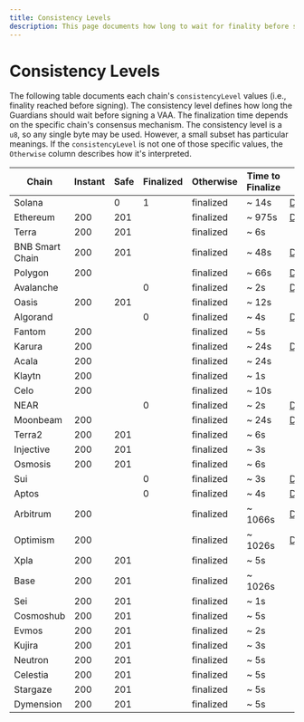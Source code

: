 ```yaml
---
title: Consistency Levels
description: This page documents how long to wait for finality before signing, based on each chain’s consistency (finality) level and consensus mechanism.
---
```


# Consistency Levels

The following table documents each chain's `consistencyLevel` values (i.e., finality reached before signing). The consistency level defines how long the Guardians should wait before signing a VAA. The finalization time depends on the specific chain's consensus mechanism. The consistency level is a `u8`, so any single byte may be used. However, a small subset has particular meanings. If the `consistencyLevel` is not one of those specific values, the `Otherwise` column describes how it's interpreted.

| Chain           | Instant | Safe | Finalized | Otherwise | Time to Finalize | Details                                                                                                            |
|-----------------|---------|------|-----------|-----------|------------------|--------------------------------------------------------------------------------------------------------------------|
| Solana          |         | 0    | 1         | finalized | ~ 14s            | [Details](https://docs.solana.com/cluster/commitments){target=_blank}                                              |
| Ethereum        | 200     | 201  |           | finalized | ~ 975s           | [Details](https://www.alchemy.com/overviews/ethereum-commitment-levels){target=_blank}                             |
| Terra           | 200     | 201  |           | finalized | ~ 6s             |                                                                                                                    |
| BNB Smart Chain | 200     | 201  |           | finalized | ~ 48s            | [Details](https://docs.bnbchain.org/docs/learn/consensus){target=_blank}                                           |
| Polygon         | 200     |      |           | finalized | ~ 66s            | [Details](https://docs.polygon.technology/pos/architecture/heimdall/checkpoints/){target=_blank}                   |
| Avalanche       |         |      | 0         | finalized | ~ 2s             | [Details](https://docs.avax.network/build/dapp/advanced/integrate-exchange#determining-finality){target=_blank}    |
| Oasis           | 200     | 201  |           | finalized | ~ 12s            |                                                                                                                    |
| Algorand        |         |      | 0         | finalized | ~ 4s             | [Details](https://developer.algorand.org/docs/get-started/basics/why_algorand/#finality){target=_blank}            |
| Fantom          | 200     |      |           | finalized | ~ 5s             |                                                                                                                    |
| Karura          | 200     |      |           | finalized | ~ 24s            | [Details](https://wiki.polkadot.network/docs/learn-consensus){target=_blank}                                       |
| Acala           | 200     |      |           | finalized | ~ 24s            |                                                                                                                    |
| Klaytn          | 200     |      |           | finalized | ~ 1s             |                                                                                                                    |
| Celo            | 200     |      |           | finalized | ~ 10s            |                                                                                                                    |
| NEAR            |         |      | 0         | finalized | ~ 2s             | [Details](https://nomicon.io/ChainSpec/Consensus){target=_blank}                                                   |
| Moonbeam        | 200     |      |           | finalized | ~ 24s            | [Details](https://docs.moonbeam.network/builders/build/moonbeam-custom-api/#finality-rpc-endpoints){target=_blank} |
| Terra2          | 200     | 201  |           | finalized | ~ 6s             |                                                                                                                    |
| Injective       | 200     | 201  |           | finalized | ~ 3s             |                                                                                                                    |
| Osmosis         | 200     | 201  |           | finalized | ~ 6s             |                                                                                                                    |
| Sui             |         |      | 0         | finalized | ~ 3s             | [Details](https://docs.sui.io/concepts/sui-architecture/consensus){target=_blank}                                  |
| Aptos           |         |      | 0         | finalized | ~ 4s             | [Details](https://aptos.dev/reference/glossary/#byzantine-fault-tolerance-bft){target=_blank}                      |
| Arbitrum        | 200     |      |           | finalized | ~ 1066s          | [Details](https://developer.arbitrum.io/tx-lifecycle){target=_blank}                                               |
| Optimism        | 200     |      |           | finalized | ~ 1026s          | [Details](https://community.optimism.io/docs/developers/bridge/comm-strategies/){target=_blank}                    |
| Xpla            | 200     | 201  |           | finalized | ~ 5s             |                                                                                                                    |
| Base            | 200     | 201  |           | finalized | ~ 1026s          |                                                                                                                    |
| Sei             | 200     | 201  |           | finalized | ~ 1s             |                                                                                                                    |
| Cosmoshub       | 200     | 201  |           | finalized | ~ 5s             |                                                                                                                    |
| Evmos           | 200     | 201  |           | finalized | ~ 2s             |                                                                                                                    |
| Kujira          | 200     | 201  |           | finalized | ~ 3s             |                                                                                                                    |
| Neutron         | 200     | 201  |           | finalized | ~ 5s             |                                                                                                                    |
| Celestia        | 200     | 201  |           | finalized | ~ 5s             |                                                                                                                    |
| Stargaze        | 200     | 201  |           | finalized | ~ 5s             |                                                                                                                    |
| Dymension       | 200     | 201  |           | finalized | ~ 5s             |                                                                                                                    |